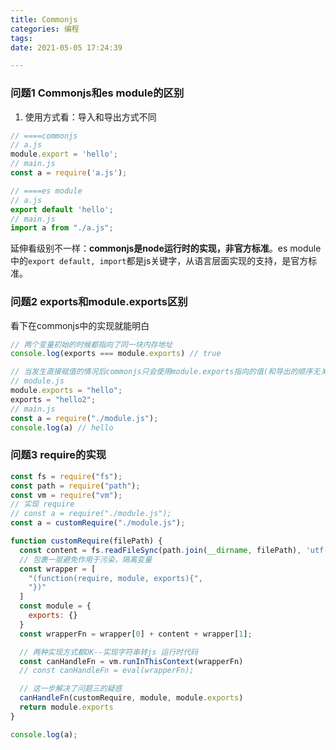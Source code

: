 ```yaml
---
title: Commonjs
categories: 编程
tags:
date: 2021-05-05 17:24:39

---
```


### 问题1 Commonjs和es module的区别
1. 使用方式看：导入和导出方式不同
```javascript
// ====commonjs
// a.js
module.export = 'hello';
// main.js
const a = require('a.js');

// ====es module
// a.js
export default 'hello';
// main.js
import a from "./a.js";
```
延伸看级别不一样：<b>commonjs是node运行时的实现，非官方标准</b>。es module中的`export default, import`都是js关键字，从语言层面实现的支持，是官方标准。


### 问题2 exports和module.exports区别
看下在commonjs中的实现就能明白
```javascript
// 两个变量初始的时候都指向了同一块内存地址
console.log(exports === module.exports) // true

// 当发生直接赋值的情况后commonjs只会使用module.exports指向的值(和导出的顺序无关)
// module.js
module.exports = "hello";
exports = "hello2";
// main.js
const a = require("./module.js");
console.log(a) // hello
```

### 问题3 require的实现
```javascript
const fs = require("fs");
const path = require("path");
const vm = require("vm");
// 实现 require
// const a = require("./module.js");
const a = customRequire("./module.js");

function customRequire(filePath) {
  const content = fs.readFileSync(path.join(__dirname, filePath), 'utf-8');
  // 包裹一层避免作用于污染，隔离变量
  const wrapper = [
    "(function(require, module, exports){",
    "})"
  ]
  const module = {
    exports: {}
  }
  const wrapperFn = wrapper[0] + content + wrapper[1];

  // 两种实现方式都OK--实现字符串转js 运行时代码
  const canHandleFn = vm.runInThisContext(wrapperFn)
  // const canHandleFn = eval(wrapperFn);

  // 这一步解决了问题三的疑惑
  canHandleFn(customRequire, module, module.exports)
  return module.exports
}

console.log(a);
```
